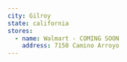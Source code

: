 ```yaml
---
city: Gilroy
state: california
stores:
  - name: Walmart - COMING SOON
    address: 7150 Camino Arroyo
---
```

